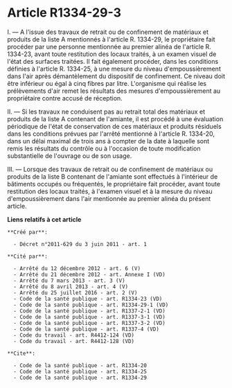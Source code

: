 # Article R1334-29-3

I. ― A l'issue des travaux de retrait ou de confinement de matériaux et produits de la liste A mentionnés à l'article R.
1334-29, le propriétaire fait procéder par une personne mentionnée au premier alinéa de l'article R. 1334-23, avant toute
restitution des locaux traités, à un examen visuel de l'état des surfaces traitées. Il fait également procéder, dans les
conditions définies à l'article R. 1334-25, à une mesure du niveau d'empoussièrement dans l'air après démantèlement du
dispositif de confinement. Ce niveau doit être inférieur ou égal à cinq fibres par litre. L'organisme qui réalise les
prélèvements d'air remet les résultats des mesures d'empoussièrement au propriétaire contre accusé de réception. 

II. ― Si les travaux ne conduisent pas au retrait total des matériaux et produits de la liste A contenant de l'amiante, il
est procédé à une évaluation périodique de l'état de conservation de ces matériaux et produits résiduels dans les conditions
prévues par l'arrêté mentionné à l'article R. 1334-20, dans un délai maximal de trois ans à compter de la date à laquelle
sont remis les résultats du contrôle ou à l'occasion de toute modification substantielle de l'ouvrage ou de son usage. 

III. ― Lorsque des travaux de retrait ou de confinement de matériaux ou produits de la liste B contenant de l'amiante sont
effectués à l'intérieur de bâtiments occupés ou fréquentés, le propriétaire fait procéder, avant toute restitution des locaux
traités, à l'examen visuel et à la mesure du niveau d'empoussièrement dans l'air mentionnée au premier alinéa du présent
article.

**Liens relatifs à cet article**

	**Créé par**:

	  - Décret n°2011-629 du 3 juin 2011 - art. 1

	**Cité par**:

	  - Arrêté du 12 décembre 2012 - art. 6 (V)
	  - Arrêté du 21 décembre 2012 - art. Annexe I (VD)
	  - Arrêté du 7 mars 2013 - art. 3 (V)
	  - Arrêté du 8 avril 2013 - art. 4 (V)
	  - Arrêté du 25 juillet 2016 - art. 2 (V)
	  - Code de la santé publique - art. R1334-23 (VD)
	  - Code de la santé publique - art. R1334-29-1 (VD)
	  - Code de la santé publique - art. R1337-2-1 (VD)
	  - Code de la santé publique - art. R1337-3-1 (VD)
	  - Code de la santé publique - art. R1337-3-2 (VD)
	  - Code de la santé publique - art. R1337-4 (VD)
	  - Code du travail - art. R4412-124 (VD)
	  - Code du travail - art. R4412-128 (VD)

	**Cite**:

	  - Code de la santé publique - art. R1334-20
	  - Code de la santé publique - art. R1334-25
	  - Code de la santé publique - art. R1334-29
